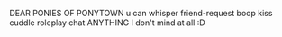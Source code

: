 DEAR PONIES OF PONYTOWN u can whisper friend-request boop kiss cuddle roleplay chat ANYTHING I don't mind at all :D

